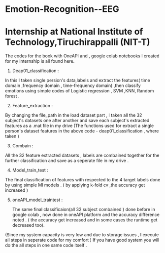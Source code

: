 # Emotion-Recognition--EEG
# Internship at National Institute of Technology,Tiruchirappalli (NIT-T) 

The codes for the book with OneAPI and , google colab notebooks I created for my internship is all found here.

1) Deap01_classification :
  
 In this I taken single persion's data,labels and extract the features( time domain ,frequency domain ,
  time-frequency domain) ,then classify emotions using simple codes of  Logistic regression , SVM ,KNN, Random forest .

2) Feature_extraction :

 By changing the file_path in the load dataset part , I taken all the 32 subject's datasets one after another and save each subject's extracted features as a .mat file in my drive
 (The functions used for extract a single person's dataset features in the above code - deap01_classification , where taken )

3) Combain :

 All the 32 feature extracted datasets , labels are combained together for the further classification and save as a seperate file in my drive .

4) Model_train_test :

  The final classification of features  with respected to the  4 target labels done by using  simple Ml models .
  ( by applying k-fold cv ,the accuracy get increased ) 

5) oneAPI_model_traintest :

   The same final classificaion(all 32 subject combained )  done before in google colab  , now done in oneAPI platform and the accuracy difference noted .
   ( the accuracy get increased and in some cases the runtime get decreased too).



(Since my system capacity is very low and due to storage issues , I execute all steps in seperate code  for my comfort ) If you have good system you will do the all steps in one same code itself .
